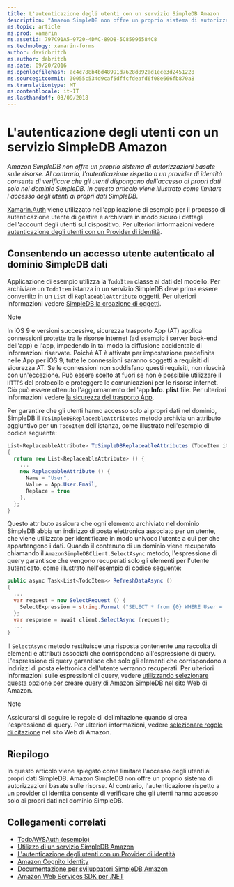 ```yaml
---
title: L'autenticazione degli utenti con un servizio SimpleDB Amazon
description: "Amazon SimpleDB non offre un proprio sistema di autorizzazioni basate sulle risorse. Al contrario, l'autenticazione rispetto a un provider di identità consente di verificare che gli utenti dispongano dell'accesso ai propri dati solo nel dominio SimpleDB. In questo articolo viene illustrato come limitare l'accesso degli utenti ai propri dati SimpleDB."
ms.topic: article
ms.prod: xamarin
ms.assetid: 797C91A5-9720-4DAC-89D8-5C85996584C8
ms.technology: xamarin-forms
author: davidbritch
ms.author: dabritch
ms.date: 09/20/2016
ms.openlocfilehash: ac4c788b4bd48991d7628d892ad1ece3d2451228
ms.sourcegitcommit: 30055c534d9caf5dffcfdeafd6f08e666fb870a8
ms.translationtype: MT
ms.contentlocale: it-IT
ms.lasthandoff: 03/09/2018
---
```

# <a name="authenticating-users-with-an-amazon-simpledb-service"></a>L'autenticazione degli utenti con un servizio SimpleDB Amazon

_Amazon SimpleDB non offre un proprio sistema di autorizzazioni basate sulle risorse. Al contrario, l'autenticazione rispetto a un provider di identità consente di verificare che gli utenti dispongano dell'accesso ai propri dati solo nel dominio SimpleDB. In questo articolo viene illustrato come limitare l'accesso degli utenti ai propri dati SimpleDB._

[Xamarin.Auth](https://github.com/xamarin/Xamarin.Auth) viene utilizzato nell'applicazione di esempio per il processo di autenticazione utente di gestire e archiviare in modo sicuro i dettagli dell'account degli utenti sul dispositivo. Per ulteriori informazioni vedere [autenticazione degli utenti con un Provider di identità](~/xamarin-forms/data-cloud/authentication/oauth.md).

## <a name="allowing-an-authenticated-user-access-to-simpledb-domain-data"></a>Consentendo un accesso utente autenticato al dominio SimpleDB dati

Applicazione di esempio utilizza la `TodoItem` classe ai dati del modello. Per archiviare un `TodoItem` istanza in un servizio SimpleDB deve prima essere convertito in un `List` di `ReplaceableAttribute` oggetti. Per ulteriori informazioni vedere [SimpleDB la creazione di oggetti](~/xamarin-forms/data-cloud/consuming/aws.md).

> [!NOTE]
> In iOS 9 e versioni successive, sicurezza trasporto App (AT) applica connessioni protette tra le risorse internet (ad esempio i server back-end dell'app) e l'app, impedendo in tal modo la diffusione accidentale di informazioni riservate. Poiché AT è attivata per impostazione predefinita nelle App per iOS 9, tutte le connessioni saranno soggetti a requisiti di sicurezza AT. Se le connessioni non soddisfano questi requisiti, non riuscirà con un'eccezione.
> Può essere scelto at fuori se non è possibile utilizzare il `HTTPS` del protocollo e proteggere le comunicazioni per le risorse internet. Ciò può essere ottenuto l'aggiornamento dell'app **Info. plist** file. Per ulteriori informazioni vedere [la sicurezza del trasporto App](~/ios/app-fundamentals/ats.md).

Per garantire che gli utenti hanno accesso solo ai propri dati nel dominio, SimpleDB il `ToSimpleDBReplaceableAttributes` metodo archivia un attributo aggiuntivo per un `TodoItem` dell'istanza, come illustrato nell'esempio di codice seguente:

```csharp
List<ReplaceableAttribute> ToSimpleDBReplaceableAttributes (TodoItem item)
{
  return new List<ReplaceableAttribute> () {
    ...
    new ReplaceableAttribute () {
      Name = "User",
      Value = App.User.Email,
      Replace = true
    },
  };
}
```

Questo attributo assicura che ogni elemento archiviato nel dominio SimpleDB abbia un indirizzo di posta elettronica associato per un utente, che viene utilizzato per identificare in modo univoco l'utente a cui per che appartengono i dati. Quando il contenuto di un dominio viene recuperato chiamando il `AmazonSimpleDBClient.SelectAsync` metodo, l'espressione di query garantisce che vengono recuperati solo gli elementi per l'utente autenticato, come illustrato nell'esempio di codice seguente:

```csharp
public async Task<List<TodoItem>> RefreshDataAsync ()
{
  ...
  var request = new SelectRequest () {
    SelectExpression = string.Format ("SELECT * from {0} WHERE User = '{1}'", tableName, App.User.Email)
  };
  var response = await client.SelectAsync (request);
  ...
}
```

Il `SelectAsync` metodo restituisce una risposta contenente una raccolta di elementi e attributi associati che corrispondono all'espressione di query. L'espressione di query garantisce che solo gli elementi che corrispondono a indirizzi di posta elettronica dell'utente verranno recuperati. Per ulteriori informazioni sulle espressioni di query, vedere [utilizzando selezionare questa opzione per creare query di Amazon SimpleDB](http://docs.aws.amazon.com/AmazonSimpleDB/latest/DeveloperGuide/UsingSelect.html) nel sito Web di Amazon.

> [!NOTE]
> Assicurarsi di seguire le regole di delimitazione quando si crea l'espressione di query. Per ulteriori informazioni, vedere [selezionare regole di citazione](http://docs.aws.amazon.com/AmazonSimpleDB/latest/DeveloperGuide/QuotingRulesSelect.html) nel sito Web di Amazon.

## <a name="summary"></a>Riepilogo

In questo articolo viene spiegato come limitare l'accesso degli utenti ai propri dati SimpleDB. Amazon SimpleDB non offre un proprio sistema di autorizzazioni basate sulle risorse. Al contrario, l'autenticazione rispetto a un provider di identità consente di verificare che gli utenti hanno accesso solo ai propri dati nel dominio SimpleDB.


## <a name="related-links"></a>Collegamenti correlati

- [TodoAWSAuth (esempio)](https://developer.xamarin.com/samples/xamarin-forms/WebServices/TodoAWSAuth/)
- [Utilizzo di un servizio SimpleDB Amazon](~/xamarin-forms/data-cloud/consuming/aws.md)
- [L'autenticazione degli utenti con un Provider di identità](~/xamarin-forms/data-cloud/authentication/oauth.md)
- [Amazon Cognito Identity](http://docs.aws.amazon.com/cognito/devguide/identity/)
- [Documentazione per sviluppatori SimpleDB Amazon](http://docs.aws.amazon.com/AmazonSimpleDB/latest/DeveloperGuide/Welcome.html)
- [Amazon Web Services SDK per .NET](https://www.nuget.org/packages?q=Tags%3A%22aws-sdk-v3%22)
